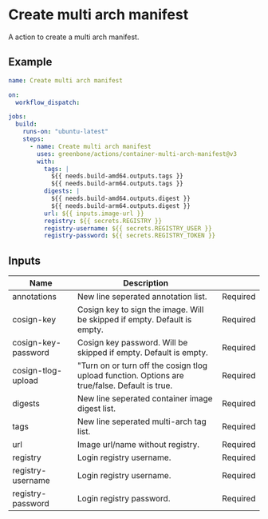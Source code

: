 # Create multi arch manifest

A action to create a multi arch manifest.

## Example

```yml
name: Create multi arch manifest

on:
  workflow_dispatch:

jobs:
  build:
    runs-on: "ubuntu-latest"
    steps:
      - name: Create multi arch manifest
        uses: greenbone/actions/container-multi-arch-manifest@v3
        with:
          tags: |
            ${{ needs.build-amd64.outputs.tags }}
            ${{ needs.build-arm64.outputs.tags }}
          digests: |
            ${{ needs.build-amd64.outputs.digest }}
            ${{ needs.build-arm64.outputs.digest }}
          url: ${{ inputs.image-url }}
          registry: ${{ secrets.REGISTRY }}
          registry-username: ${{ secrets.REGISTRY_USER }}
          registry-password: ${{ secrets.REGISTRY_TOKEN }}
```

## Inputs

| Name                | Description                                                                                    |          |
|---------------------|------------------------------------------------------------------------------------------------|----------|
| annotations         | New line seperated annotation list.                                                            | Required |
| cosign-key          | Cosign key to sign the image. Will be skipped if empty. Default is empty.                      | Required |
| cosign-key-password | Cosign key password. Will be skipped if empty. Default is empty.                               | Required |
| cosign-tlog-upload  | "Turn on or turn off the cosign tlog upload function. Options are true/false. Default is true. | Required |
| digests             | New line seperated container image digest list.                                                | Required |
| tags                | New line seperated multi-arch tag list.                                                        | Required |
| url                 | Image url/name without registry.                                                               | Required |
| registry            | Login registry username.                                                                       | Required |
| registry-username   | Login registry username.                                                                       | Required |
| registry-password   | Login registry password.                                                                       | Required |
